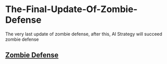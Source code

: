 # The-Final-Update-Of-Zombie-Defense
The very last update of zombie defense, after this, AI Strategy will succeed zombie defense 

## [Zombie Defense](https://www.roblox.com/games/7394544774/Zombie-Defense)